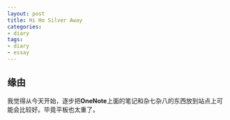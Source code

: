 ```yaml
---
layout: post
title: Hi Ho Silver Away
categories:
- diary
tags:
- diary
- essay
---
```


## 缘由
我觉得从今天开始，逐步把**OneNote**上面的笔记和杂七杂八的东西放到站点上可能会比较好。毕竟平板也太重了。